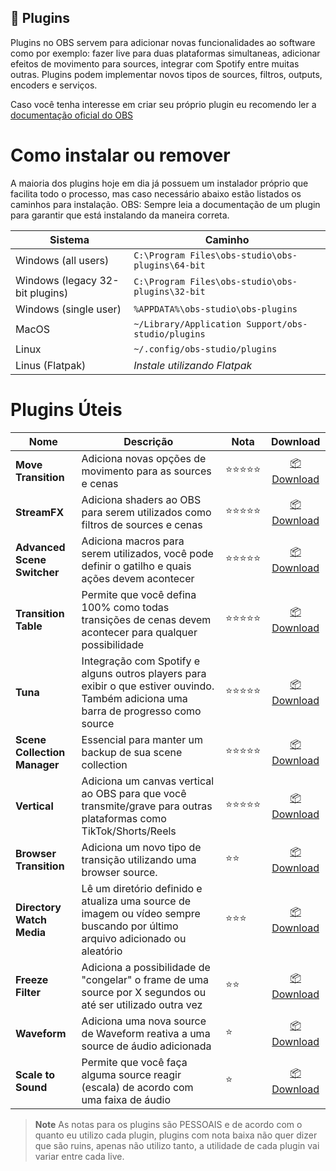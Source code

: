 ## 🧬 Plugins

Plugins no OBS servem para adicionar novas funcionalidades ao software como por exemplo: fazer live para duas plataformas simultaneas, adicionar efeitos de movimento para sources, integrar com Spotify entre muitas outras. Plugins podem implementar novos tipos de sources, filtros, outputs, encoders e serviços.

Caso você tenha interesse em criar seu próprio plugin eu recomendo ler a [documentação oficial do OBS](https://obsproject.com/docs/plugins.html)

# Como instalar ou remover

A maioria dos plugins hoje em dia já possuem um instalador próprio que facilita todo o processo, mas caso necessário abaixo estão listados os caminhos para instalação.
OBS: Sempre leia a documentação de um plugin para garantir que está instalando da maneira correta.

| **Sistema** | **Caminho** |
|--|--|
| Windows (all users) | `C:\Program Files\obs-studio\obs-plugins\64-bit` |
| Windows (legacy 32-bit plugins) | `C:\Program Files\obs-studio\obs-plugins\32-bit` |
| Windows (single user) | `%APPDATA%\obs-studio\obs-plugins` |
| MacOS | `~/Library/Application Support/obs-studio/plugins` |
| Linux | `~/.config/obs-studio/plugins` |
| Linus (Flatpak) | *Instale utilizando Flatpak* |

# Plugins Úteis

| **Nome** | **Descrição** | **Nota** | **Download** |
| --|--|--|:--:|
|**Move Transition**|Adiciona novas opções de movimento para as sources e cenas|⭐⭐⭐⭐⭐|[📦 Download](https://obsproject.com/forum/resources/move-transition.913/)|
|**StreamFX**|Adiciona shaders ao OBS para serem utilizados como filtros de sources e cenas|⭐⭐⭐⭐⭐|[📦 Download](https://obsproject.com/forum/resources/streamfx-for-obs%C2%AE-studio.578/)|
|**Advanced Scene Switcher**|Adiciona macros para serem utilizados, você pode definir o gatilho e quais ações devem acontecer|⭐⭐⭐⭐⭐|[📦 Download](https://obsproject.com/forum/resources/advanced-scene-switcher.395/)|
|**Transition Table**|Permite que você defina 100% como todas transições de cenas devem acontecer para qualquer possibilidade|⭐⭐⭐⭐⭐|[📦 Download](https://obsproject.com/forum/resources/transition-table.1174/)|
|**Tuna**|Integração com Spotify e alguns outros players para exibir o que estiver ouvindo. Também adiciona uma barra de progresso como source|⭐⭐⭐⭐⭐|[📦 Download](https://obsproject.com/forum/resources/tuna.843/)|
|**Scene Collection Manager**|Essencial para manter um backup de sua scene collection|⭐⭐⭐⭐⭐|[📦 Download](https://obsproject.com/forum/resources/scene-collection-manager.1434/)|
|**Vertical**|Adiciona um canvas vertical ao OBS para que você transmite/grave para outras plataformas como TikTok/Shorts/Reels|⭐⭐⭐⭐⭐|[📦 Download](https://aitum.tv/download/vertical/)|
|**Browser Transition**|Adiciona um novo tipo de transição utilizando uma browser source.|⭐⭐|[📦 Download](https://obsproject.com/forum/resources/browser-transition.1653/)|
|**Directory Watch Media**|Lê um diretório definido e atualiza uma source de imagem ou vídeo sempre buscando por último arquivo adicionado ou aleatório|⭐⭐⭐|[📦 Download](https://obsproject.com/forum/resources/directory-watch-media.801/)|
|**Freeze Filter**|Adiciona a possibilidade de "congelar" o frame de uma source por X segundos ou até ser utilizado outra vez|⭐⭐|[📦 Download](https://obsproject.com/forum/resources/freeze-filter.950/)|
|**Waveform**|Adiciona uma nova source de Waveform reativa a uma source de áudio adicionada|⭐|[📦 Download](https://obsproject.com/forum/resources/waveform.1423/)|
|**Scale to Sound**|Permite que você faça alguma source reagir (escala) de acordo com uma faixa de áudio|⭐|[📦 Download](https://obsproject.com/forum/resources/scale-to-sound.1336/)|

> **Note**
> As notas para os plugins são PESSOAIS e de acordo com o quanto eu utilizo cada plugin, plugins com nota baixa não quer dizer que são ruins, apenas não utilizo tanto, a utilidade de cada plugin vai variar entre cada live.
